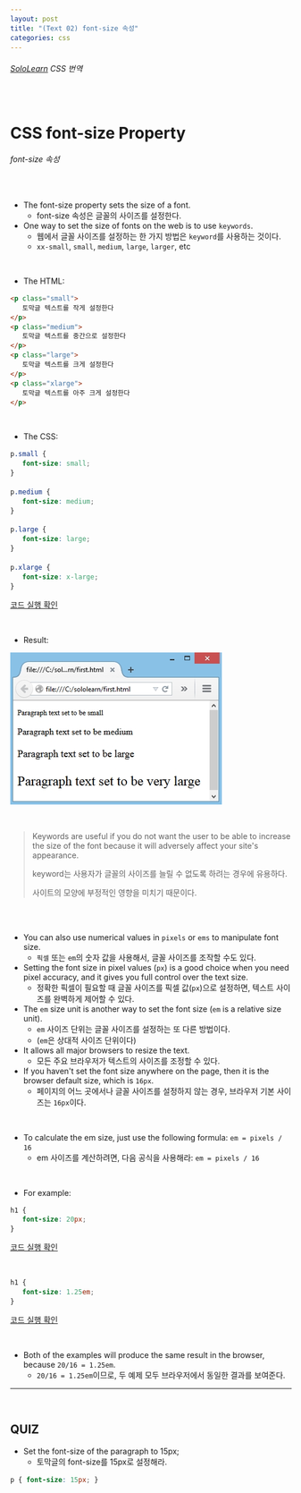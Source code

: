 ```yaml
---
layout: post
title: "(Text 02) font-size 속성"
categories: css
---
```


###### [SoloLearn](https://www.sololearn.com/) CSS 번역

<br>

# CSS font-size Property

###### font-size 속성

<br>

- The font-size property sets the size of a font.
  - font-size 속성은 글꼴의 사이즈를 설정한다.
- One way to set the size of fonts on the web is to use `keywords`.
  - 웹에서 글꼴 사이즈를 설정하는 한 가지 방법은 `keyword`를 사용하는 것이다.
  - `xx-small`, `small`, `medium`, `large`, `larger`, etc

<br>

- The HTML:

```html
<p class="small">
   토막글 텍스트를 작게 설정한다
</p>
<p class="medium">
   토막글 텍스트를 중간으로 설정한다
</p>
<p class="large">
   토막글 텍스트를 크게 설정한다
</p>
<p class="xlarge">
   토막글 텍스트를 아주 크게 설정한다
</p>
```

<br>

- The CSS:

```css
p.small {
   font-size: small;
}

p.medium {
   font-size: medium;
}

p.large {
   font-size: large;
}

p.xlarge {
   font-size: x-large;
}
```

[코드 실행 확인](https://code.sololearn.com/511/#css)

<br>

- Result:

![img](/assets/img/css-sololearn-text-02-01.png)

<br>

> Keywords are useful if you do not want the user to be able to increase the size of the font because it will adversely affect your site's appearance.
>
> keyword는 사용자가 글꼴의 사이즈를 늘릴 수 없도록 하려는 경우에 유용하다.
>
> 사이트의 모양에 부정적인 영향을 미치기 때문이다.

<br>

<br>

- You can also use numerical values in `pixels` or `ems` to manipulate font size.
  - `픽셀` 또는 `em`의 숫자 값을 사용해서, 글꼴 사이즈를 조작할 수도 있다.
- Setting the font size in pixel values (`px`) is a good choice when you need pixel accuracy, and it gives you full control over the text size.
  - 정확한 픽셀이 필요할 때 글꼴 사이즈를 픽셀 값(`px`)으로 설정하면, 텍스트 사이즈를 완벽하게 제어할 수 있다.
- The `em` size unit is another way to set the font size (`em` is a relative size unit).
  - `em` 사이즈 단위는 글꼴 사이즈를 설정하는 또 다른 방법이다.
  - (`em`은 상대적 사이즈 단위이다)
- It allows all major browsers to resize the text.
  - 모든 주요 브라우저가 텍스트의 사이즈를 조정할 수 있다.
- If you haven't set the font size anywhere on the page, then it is the browser default size, which is `16px`.
  - 페이지의 어느 곳에서나 글꼴 사이즈를 설정하지 않는 경우, 브라우저 기본 사이즈는 `16px`이다.

<br>

- To calculate the em size, just use the following formula: `em = pixels / 16`
  - em 사이즈를 계산하려면, 다음 공식을 사용해라: `em = pixels / 16`

<br>

- For example:

```css
h1 {
   font-size: 20px;
}
```

[코드 실행 확인](https://code.sololearn.com/512/#css)

<br>

```css
h1 {
   font-size: 1.25em;
}
```

[코드 실행 확인](https://code.sololearn.com/513/#css)

<br>

- Both of the examples will produce the same result in the browser, because `20/16 = 1.25em`.
  - `20/16 = 1.25em`이므로, 두 예제 모두 브라우저에서 동일한 결과를 보여준다.

------

<br>

## QUIZ

- Set the font-size of the paragraph to 15px;
  - 토막글의 font-size를 15px로 설정해라.

```css
p { font-size: 15px; }
```

<br>